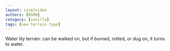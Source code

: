 ```yaml
---
layout: singleidea
authors: [RGRN]
category: [vanilla]
tags: [new terrain type]
---
```

Water lily terrain: can be walked on, but if burned, rotted, or dug on, it turns to water.
